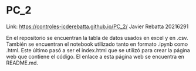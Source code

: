 # PC_2
Link: https://controles-icderebatta.github.io/PC_2/
Javier Rebatta
20216291

En el repositorio se encuentran la tabla de datos usados en excel y en .csv. También se encuentran el notebook utilizado tanto en formato .ipynb como .html. Este último pasó a ser el index.html que se utilizó para crear la página web que contiene el código. El enlace a esta página web se encuentra en README.md.
